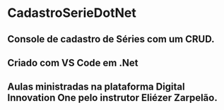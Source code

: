 # CadastroSerieDotNet

## Console de cadastro de Séries com um CRUD.

## Criado com VS Code em .Net

## Aulas ministradas  na plataforma Digital Innovation One pelo instrutor Eliézer Zarpelão.
